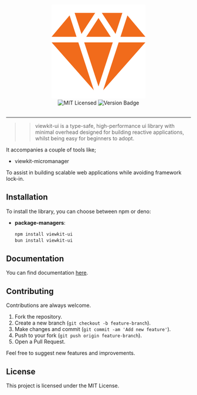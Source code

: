 <br>
<div align="center">
    <div>
    <img src="./ui-kit-logo.png">
    </div>
    <img alt="MIT Licensed" src="https://img.shields.io/badge/license-MIT-blue.svg">
    <img alt="Version Badge" src="https://img.shields.io/badge/version-0.2.25-brightgreen.svg">
</div>

<br>

---

> > viewkit-ui is a type-safe, high-performance ui library with minimal overhead designed for building reactive applications, whilst being easy for beginners to adopt.

It accompanies a couple of tools like;

-   viewkit-micromanager

To assist in building scalable web applications while avoiding framework lock-in.

## Installation

To install the library, you can choose between npm or deno:

-   **package-managers**:

    ```bash
    npm install viewkit-ui
    bun install viewkit-ui
    ```

## Documentation

You can find documentation [here](./INTRO.md).

## Contributing

Contributions are always welcome.

1. Fork the repository.
2. Create a new branch (`git checkout -b feature-branch`).
3. Make changes and commit (`git commit -am 'Add new feature'`).
4. Push to your fork (`git push origin feature-branch`).
5. Open a Pull Request.

Feel free to suggest new features and improvements.

## License

This project is licensed under the MIT License.
